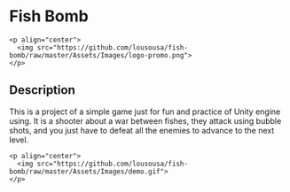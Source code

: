 # Fish Bomb

```
<p align="center">
  <img src="https://github.com/lousousa/fish-bomb/raw/master/Assets/Images/logo-promo.png">
</p>
```

## Description

This is a project of a simple game just for fun and practice of Unity engine using. It is a shooter about a war between fishes, they attack using bubble shots, and you just have to defeat all the enemies to advance to the next level.

```
<p align="center">
  <img src="https://github.com/lousousa/fish-bomb/raw/master/Assets/Images/demo.gif">
</p>
```
